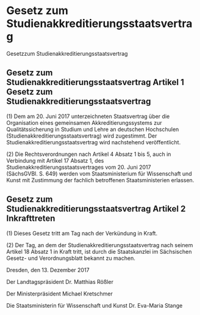 # Gesetz zum Studienakkreditierungsstaatsvertrag

Gesetzzum Studienakkreditierungsstaatsvertrag

## Gesetz zum Studienakkreditierungsstaatsvertrag Artikel 1 Gesetz zum Studienakkreditierungsstaatsvertrag

(1) Dem am 20. Juni 2017 unterzeichneten Staatsvertrag über die Organisation eines gemeinsamen Akkreditierungssystems zur Qualitätssicherung in Studium und Lehre an deutschen Hochschulen (Studienakkreditierungsstaatsvertrag) wird zugestimmt. Der Studienakkreditierungsstaatsvertrag wird nachstehend veröffentlicht.

(2) Die Rechtsverordnungen nach Artikel 4 Absatz 1 bis 5, auch in Verbindung mit Artikel 17 Absatz 1, des Studienakkreditierungsstaatsvertrages vom 20. Juni 2017 (SächsGVBl. S. 649) werden vom Staatsministerium für Wissenschaft und Kunst mit Zustimmung der fachlich betroffenen Staatsministerien erlassen.


## Gesetz zum Studienakkreditierungsstaatsvertrag Artikel 2 Inkrafttreten

(1) Dieses Gesetz tritt am Tag nach der Verkündung in Kraft.

(2) Der Tag, an dem der Studienakkreditierungsstaatsvertrag nach seinem Artikel 18 Absatz 1 in Kraft tritt, ist durch die Staatskanzlei im Sächsischen Gesetz- und Verordnungsblatt bekannt zu machen.

Dresden, den 13. Dezember 2017

Der Landtagspräsident
Dr. Matthias Rößler

Der Ministerpräsident
Michael Kretschmer

Die Staatsministerin für Wissenschaft und Kunst
Dr. Eva-Maria Stange

